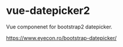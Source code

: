 # vue-datepicker2
Vue componenet for bootstrap2 datepicker.

https://www.eyecon.ro/bootstrap-datepicker/